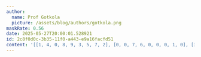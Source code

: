 ```yaml
---
author:
  name: Prof Gotkola
  picture: /assets/blog/authors/gotkola.png
maskRate: 0.56
date: 2025-05-27T20:00:01.528921
id: 2c8f0d0c-3b35-11f0-a443-e9a16facfd51
content: '[[1, 4, 0, 8, 9, 3, 5, 7, 2], [0, 0, 7, 6, 0, 0, 0, 1, 0], [3, 5, 8, 0, 7, 0, 4, 0, 0], [0, 7, 0, 0, 0, 0, 0, 0, 3], [6, 0, 2, 4, 0, 1, 8, 0, 0], [5, 8, 0, 0, 0, 0, 1, 0, 4], [7, 0, 9, 0, 8, 0, 0, 0, 0], [0, 0, 4, 0, 0, 0, 0, 0, 0], [0, 0, 5, 2, 6, 0, 7, 4, 0]]'
---
```


